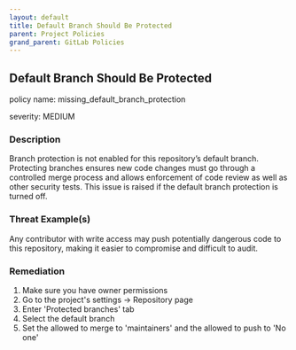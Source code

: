 ```yaml
---
layout: default
title: Default Branch Should Be Protected
parent: Project Policies
grand_parent: GitLab Policies
---
```



## Default Branch Should Be Protected
policy name: missing_default_branch_protection

severity: MEDIUM

### Description
Branch protection is not enabled for this repository’s default branch. Protecting branches ensures new code changes must go through a controlled merge process and allows enforcement of code review as well as other security tests. This issue is raised if the default branch protection is turned off.

### Threat Example(s)
Any contributor with write access may push potentially dangerous code to this repository, making it easier to compromise and difficult to audit.



### Remediation
1. Make sure you have owner permissions
2. Go to the project's settings -> Repository page
3. Enter 'Protected branches' tab
4. Select the default branch
5. Set the allowed to merge to 'maintainers' and the allowed to push to 'No one'



